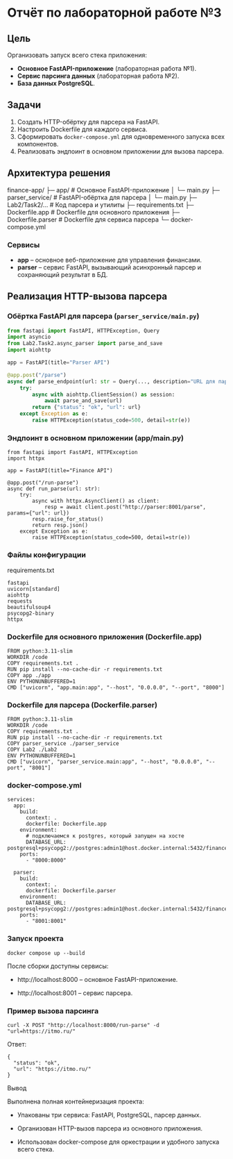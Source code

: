 # Отчёт по лабораторной работе №3

## Цель

Организовать запуск всего стека приложения:

- **Основное FastAPI-приложение** (лабораторная работа №1).
- **Сервис парсинга данных** (лабораторная работа №2).
- **База данных PostgreSQL**.

## Задачи

1. Создать HTTP-обёртку для парсера на FastAPI.
2. Настроить Dockerfile для каждого сервиса.
3. Сформировать `docker-compose.yml` для одновременного запуска всех компонентов.
4. Реализовать эндпоинт в основном приложении для вызова парсера.

## Архитектура решения

finance-app/
├─ app/ # Основное FastAPI-приложение
│ └─ main.py
├─ parser_service/ # FastAPI-обёртка для парсера
│ └─ main.py
├─ Lab2/Task2/… # Код парсера и утилиты
├─ requirements.txt
├─ Dockerfile.app # Dockerfile для основного приложения
├─ Dockerfile.parser # Dockerfile для сервиса парсера
└─ docker-compose.yml

### Сервисы

- **app** – основное веб-приложение для управления финансами.
- **parser** – сервис FastAPI, вызывающий асинхронный парсер и сохраняющий результат в БД.

## Реализация HTTP-вызова парсера

### Обёртка FastAPI для парсера (`parser_service/main.py`)

```python
from fastapi import FastAPI, HTTPException, Query
import asyncio
from Lab2.Task2.async_parser import parse_and_save
import aiohttp

app = FastAPI(title="Parser API")

@app.post("/parse")
async def parse_endpoint(url: str = Query(..., description="URL для парсинга")):
    try:
        async with aiohttp.ClientSession() as session:
            await parse_and_save(url)
        return {"status": "ok", "url": url}
    except Exception as e:
        raise HTTPException(status_code=500, detail=str(e))
```

### Эндпоинт в основном приложении (app/main.py)

```
from fastapi import FastAPI, HTTPException
import httpx

app = FastAPI(title="Finance API")

@app.post("/run-parse")
async def run_parse(url: str):
    try:
        async with httpx.AsyncClient() as client:
            resp = await client.post("http://parser:8001/parse", params={"url": url})
        resp.raise_for_status()
        return resp.json()
    except Exception as e:
        raise HTTPException(status_code=500, detail=str(e))
```

### Файлы конфигурации

requirements.txt

```
fastapi
uvicorn[standard]
aiohttp
requests
beautifulsoup4
psycopg2-binary
httpx
```

### Dockerfile для основного приложения (Dockerfile.app)

```
FROM python:3.11-slim
WORKDIR /code
COPY requirements.txt .
RUN pip install --no-cache-dir -r requirements.txt
COPY app ./app
ENV PYTHONUNBUFFERED=1
CMD ["uvicorn", "app.main:app", "--host", "0.0.0.0", "--port", "8000"]
```

### Dockerfile для парсера (Dockerfile.parser)

```
FROM python:3.11-slim
WORKDIR /code
COPY requirements.txt .
RUN pip install --no-cache-dir -r requirements.txt
COPY parser_service ./parser_service
COPY Lab2 ./Lab2
ENV PYTHONUNBUFFERED=1
CMD ["uvicorn", "parser_service.main:app", "--host", "0.0.0.0", "--port", "8001"]
```

### docker-compose.yml

```
services:
  app:
    build:
      context: .
      dockerfile: Dockerfile.app
    environment:
      # подключаемся к postgres, который запущен на хосте
      DATABASE_URL: postgresql+psycopg2://postgres:admin1@host.docker.internal:5432/financedb
    ports:
      - "8000:8000"

  parser:
    build:
      context: .
      dockerfile: Dockerfile.parser
    environment:
      DATABASE_URL: postgresql+psycopg2://postgres:admin1@host.docker.internal:5432/financedb
    ports:
      - "8001:8001"
```

### Запуск проекта

```
docker compose up --build
```

После сборки доступны сервисы:

- http://localhost:8000
  – основное FastAPI-приложение.

- http://localhost:8001
  – сервис парсера.

### Пример вызова парсинга

```
curl -X POST "http://localhost:8000/run-parse" -d "url=https://itmo.ru/"
```

Ответ:

```
{
  "status": "ok",
  "url": "https://itmo.ru/"
}
```

Вывод

Выполнена полная контейнеризация проекта:

- Упакованы три сервиса: FastAPI, PostgreSQL, парсер данных.

- Организован HTTP-вызов парсера из основного приложения.

- Использован docker-compose для оркестрации и удобного запуска всего стека.
